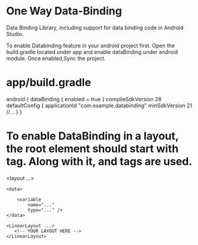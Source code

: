 # One Way Data-Binding 
 Data Binding Library, including support for data binding code in Android Studio.

To enable Databinding feature in your android project first. Open the build.gradle located under app and enable dataBinding under android module. 
 Once enabled,Sync the project.
 
# app/build.gradle

android {
    dataBinding {
        enabled = true
    }
     compileSdkVersion 28
     defaultConfig {
        applicationId "com.example.databinding"
        minSdkVersion 21
        // ..
    }
}

# To enable DataBinding in a layout, the root element should start with <layout> tag. Along with it, <data> and <variable> tags are used.

<layout ...>
 
    <data>
         
        <variable
            name="..."
            type="..." />
    </data>
 
    <LinearLayout ...>
       <!-- YOUR LAYOUT HERE -->
    </LinearLayout>
</layout>

